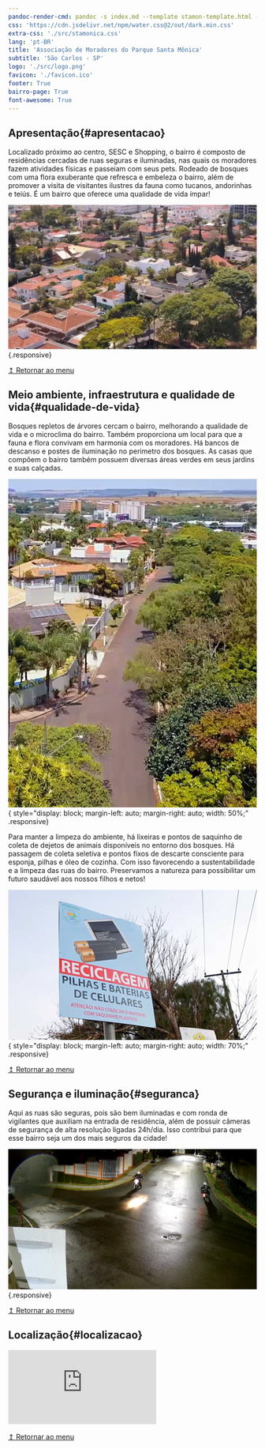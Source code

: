 ```yaml
---
pandoc-render-cmd: pandoc -s index.md --template stamon-template.html -o index.html
css: 'https://cdn.jsdelivr.net/npm/water.css@2/out/dark.min.css'
extra-css: './src/stamonica.css'
lang: 'pt-BR'
title: 'Associação de Moradores do Parque Santa Mônica'
subtitle: 'São Carlos - SP'
logo: './src/logo.png'
favicon: './favicon.ico'
footer: True
bairro-page: True
font-awesome: True
---
```


## Apresentação{#apresentacao}
Localizado próximo ao centro, SESC e Shopping, o bairro é composto de residências cercadas de ruas seguras e iluminadas, nas quais os moradores fazem atividades físicas e passeiam com seus pets.
Rodeado de bosques com uma flora exuberante que refresca e embeleza o bairro, além de promover a visita de visitantes ilustres da fauna como tucanos, andorinhas e teiús.
É um bairro que oferece uma qualidade de vida ímpar!

![](media/img/aerea.jpg "Vista aerea bairro"){.responsive}

[↥ Retornar ao menu](#logo)

## Meio ambiente, infraestrutura e qualidade de vida{#qualidade-de-vida}
Bosques repletos de árvores cercam o bairro, melhorando a qualidade de vida e o microclima do bairro.
Também proporciona um local para que a fauna e flora convivam em harmonia com os moradores.
Há bancos de descanso e postes de iluminação no perimetro dos bosques.
As casas que compõem o bairro também possuem diversas áreas verdes em seus jardins e suas calçadas.


![](media/img/rua-bosque.jpg "Bosque do bairro"){ style="display: block; margin-left: auto; margin-right: auto; width: 50%;"  .responsive}

<div class="center-icons"><i class="fa fa-tree icon" style="color: darkolivegreen;"></i><i class="fa fa-battery-quarter icon fa-rotate-270" style="color: darkorange; font-size: 200%;"></i></div>

Para manter a limpeza do ambiente, há lixeiras e pontos de saquinho de coleta de dejetos de animais disponíveis no entorno dos bosques.
Há passagem de coleta seletiva e pontos fíxos de descarte consciente para esponja, pilhas e óleo de cozinha.
Com isso favorecendo a sustentabilidade e a limpeza das ruas do bairro.
Preservamos a natureza para possibilitar um futuro saudável aos nossos filhos e netos!

![](media/img/reciclagem.jpg "Ponto de descarte consciente"){ style="display: block; margin-left: auto; margin-right: auto; width: 70%;"  .responsive}

<!--<div class="center-icons"><i class="fas fa-trash-alt icon" style="color: cornflowerblue;"></i></div>-->

[↥ Retornar ao menu](#logo)

## Segurança e iluminação{#seguranca}
Aqui as ruas são seguras, pois são bem iluminadas e com ronda de vigilantes que auxiliam na entrada de residência, além de possuir câmeras de segurança de alta resolução ligadas 24h/dia.
Isso contribui para que esse bairro seja um dos mais seguros da cidade!

<div class="center-icons"><i class="fas fa-camera icon"></i><i class="fas fa-motorcycle icon" style="color: firebrick; font-size: 275%;"></i><i class="fas fa-lightbulb icon" style="color: gold;"></i></div>

![](media/img/seguranca.jpg "Ronda"){.responsive}

[↥ Retornar ao menu](#logo)

<!--## História, curiosidades, fotos e vídeos{#historia-e-midias}-->
<!--História do bairro; Números do bairro (área, população, qtde de casas); História do Cristo; Presença da nascente; Fotos antigas; Fotos da fauna e flora; Fotos da infraestrutura; Vídeos;-->

<!--[↥ Retornar ao menu](#logo)-->

## Localização{#localizacao}

<iframe class="map" 
  frameborder="0" scrolling="no"
  marginheight="0" marginwidth="0"
  src="https://www.openstreetmap.org/export/embed.html?bbox=-47.915410995483406%2C-22.021442452415908%2C-47.900948524475105%2C-22.006164421081195&amp;layer=mapnik" >
</iframe>

[↥ Retornar ao menu](#logo)



